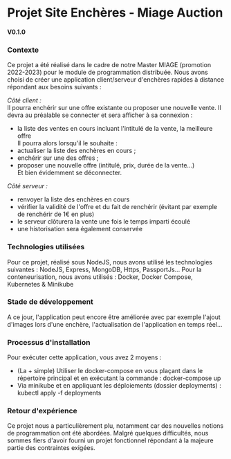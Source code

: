 # Projet Site Enchères - Miage Auction

**V0.1.0**

### Contexte

Ce projet a été réalisé dans le cadre de notre Master MIAGE (promotion 2022-2023) pour le module de programmation distribuée. 
Nous avons choisi de créer une application client/serveur d'enchères rapides à distance répondant aux besoins suivants :

*Côté client :*
</br>
Il pourra enchérir sur une offre existante ou proposer une nouvelle vente. Il devra au préalable se connecter et sera afficher à sa connexion :
<ul>
<li>la liste des ventes en cours incluant l'intitulé de la vente, la meilleure offre</li>
Il pourra alors lorsqu'il le souhaite :
<li>actualiser la liste des enchères en cours ;</li>
<li>enchérir sur une des offres ;</li>
<li>proposer une nouvelle offre (intitulé, prix, durée de la vente...)</li>
Et bien évidemment se déconnecter.
</ul>

*Côté serveur :*
<ul>
<li>renvoyer la liste des enchères en cours</li>
<li>vérifier la validité de l'offre et du fait de renchérir (évitant par exemple de renchérir de 1€ en plus) </li>
<li>le serveur clôturera la vente une fois le temps imparti écoulé</li>
<li>une historisation sera également conservée</li>
</ul>

### Technologies utilisées
Pour ce projet, réalisé sous NodeJS, nous avons utilisé les technologies suivantes :
NodeJS, Express, MongoDB, Https, PassportJs...
Pour la conteneurisation, nous avons utilisés :
Docker, Docker Compose, Kubernetes & Minikube

### Stade de développement
A ce jour, l'application peut encore être améliorée avec par exemple l'ajout d'images lors d'une enchère, l'actualisation de l'application en temps réel...

### Processus d'installation
Pour exécuter cette application, vous avez 2 moyens : 
- (La + simple) Utiliser le docker-compose en vous plaçant dans le répertoire principal et en exécutant la commande : docker-compose up
- Via minikube et en appliquant les déploiements (dossier deployments) : kubectl apply -f deployments

### Retour d'expérience
Ce projet nous a particulièrement plu, notamment car des nouvelles notions de programmation ont été abordées. Malgré quelques difficultés, nous sommes fiers d'avoir fourni un projet fonctionnel répondant à la majeure partie des contraintes exigées.


